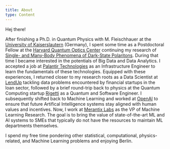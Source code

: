 ```yaml
---
title: About
type: Content
---
```



Hej there!

After finishing a Ph.D. in Quantum Physics with M. Fleischhauer at the [University of Kaiserslautern](http://www.physik.uni-kl.de/agfleischhauer) (Germany), I spent some time as a Postdoctoral Fellow at the [Harvard Quantum Optics Center](http://hqoc.harvard.edu/) continuing my research of [Single- and Many-Body Phenomena of Dark-State Polaritons](http://www.physik.uni-kl.de/agfleischhauer/dokuwiki/lib/exe/fetch.php?media=theses:otterbach2011_phd_thesis.pdf). During that time I became interested in the potentials of Big Data and Data Analytics. I accepted a job at [Palantir Technologies](https://www.palantir.com) as an Infrastructure Engineer to learn the fundamentals of these technologies. Equipped with these experiences, I returned closer to my research roots as a Data Scientist at [LendUp](https://www.lendup.com) tackling data problems encountered by financial startups in the loan sector, followed by a brief round-trip back to physics at the Quantum Computing startup [Rigetti](https://rigetti.com/) as a Quantum and Software Engineer. I subsequently shifted back to Machine Learning and worked at [OpenAI](https://www.openai.com) to ensure that future Artifical Intelligence systems stay aligned with human values and incentives. Now, I work at [Merantix Labs](https://www.merantixlabs.com/) as the VP of Machine Learning Research. The goal is to bring the value of state-of-the-art ML and AI systems to SMEs that typically do not have the resources to maintain ML departments themselves.

I spend my free time pondering other statistical, computational, physics-related, and Machine Learning problems and enjoying Berlin.

